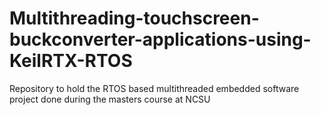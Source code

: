 # Multithreading-touchscreen-buckconverter-applications-using-KeilRTX-RTOS
Repository to hold the RTOS based multithreaded embedded software project done during the masters course at NCSU 
